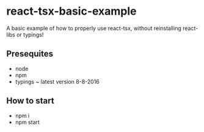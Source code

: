 # react-tsx-basic-example
A basic example of how to properly use react-tsx, without reinstalling react-libs or typings!

## Presequites
* node
* npm
* typings ~ latest version 8-8-2016
## How to start
* npm i 
* npm start
